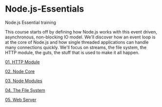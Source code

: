 # Node.js-Essentials
Node.js Essential training

This course starts off by defining how Node.js works with this event driven, asynchronous, non-blocking IO model. We'll discover how an event loop is at the core of Node.js and how single threaded applications can handle many connections quickly. We'll focus on streams, the file system, the HTTP module, the guts, the stuff that is used to make it all happen.

[01. HTTP Module](https://github.com/BlueInf/Node.js-Essentials/tree/master/HTTP%20Module)

[02. Node Core](https://github.com/BlueInf/Node.js-Essentials/tree/master/Node%20Core)

[03. Node Modules](https://github.com/BlueInf/Node.js-Essentials/tree/master/Node%20Modules)

[04. The File System](https://github.com/BlueInf/Node.js-Essentials/tree/master/The%20File%20System)

[05. Web Server](https://github.com/BlueInf/Node.js-Essentials/tree/master/Web%20Servers)

